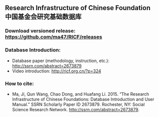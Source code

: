 ## Research Infrastructure of Chinese Foundation 中国基金会研究基础数据库

### Download versioned release: https://github.com/ma47/RICF/releases

### Database Introduction:
- Database paper (methodology, instruction, etc.): http://ssrn.com/abstract=2673879
- Video introduction: http://ricf.org.cn/?p=324

### How to cite:
- Ma, Ji, Qun Wang, Chao Dong, and Huafang Li. 2015. “The Research Infrastructure of Chinese Foundations: Database Introduction and User Manual.” SSRN Scholarly Paper ID 2673879. Rochester, NY: Social Science Research Network. http://ssrn.com/abstract=2673879.
